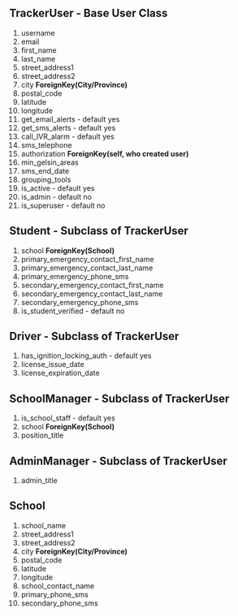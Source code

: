 ## TrackerUser - Base User Class
01. username
02. email
03. first_name
04. last_name
05. street_address1
06. street_address2
07. city **ForeignKey(City/Province)**
08. postal_code
09. latitude
10. longitude  
11. get_email_alerts - default yes  
12. get_sms_alerts - default yes  
13. call_IVR_alarm - default yes  
14. sms_telephone 
15. authorization  **ForeignKey(self, who created user)**
16. min_gelsin_areas
17. sms_end_date
18. grouping_tools
19. is_active - default yes  
20. is_admin - default no  
21. is_superuser - default no  

## Student - Subclass of TrackerUser  
1. school **ForeignKey(School)**  
2. primary_emergency_contact_first_name  
3. primary_emergency_contact_last_name   
4. primary_emergency_phone_sms                                   
5. secondary_emergency_contact_first_name  
6. secondary_emergency_contact_last_name   
7. secondary_emergency_phone_sms                                    
8. is_student_verified - default no  

## Driver - Subclass of TrackerUser  
1. has_ignition_locking_auth - default yes  
2. license_issue_date
3. license_expiration_date 

## SchoolManager - Subclass of TrackerUser  
1. is_school_staff - default yes  
2. school  **ForeignKey(School)**  
3. position_title  

## AdminManager - Subclass of TrackerUser  
1. admin_title  

## School  
01. school_name  
02. street_address1   
03. street_address2  
04. city **ForeignKey(City/Province)**  
05. postal_code  
06. latitude  
07. longitude  
08. school_contact_name  
09. primary_phone_sms      
10. secondary_phone_sms  
